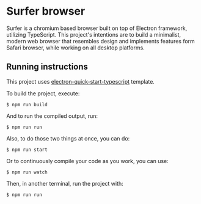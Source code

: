 # Surfer browser

Surfer is a chromium based browser built on top of Electron framework, utilizing TypeScript. This project's intentions are to build a minimalist, modern web browser that resembles design and implements features form Safari browser, while working on all desktop platforms.

## Running instructions

This project uses [electron-quick-start-typescript](https://github.com/electron/electron-quick-start-typescript) template.

To build the project, execute:

`$ npm run build`

And to run the compiled output, run:

`$ npm run run`

Also, to do those two things at once, you can do:

`$ npm run start`

Or to continuously compile your code as you work, you can use:

`$ npm run watch`

Then, in another terminal, run the project with:

`$ npm run run`
